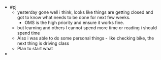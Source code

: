 - #pj
	- yesterday gone well i think, looks like things are getting closed and got to know what needs to be done for next few weeks.
		- OMS is the high priority and ensure it works fine.
	- but learning and others I cannot spend more time or reading  i should spend time
	- Also i was able to do some personal things - like checking bike, the next thing is driving class
	- Plan to start what
-